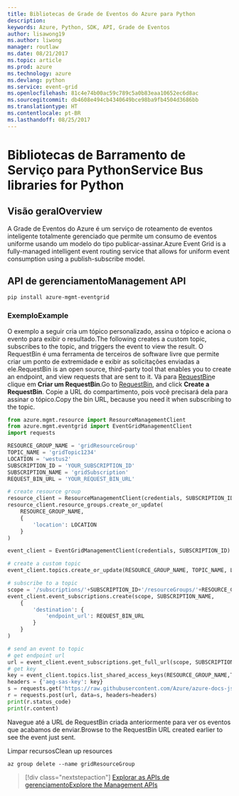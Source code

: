 ```yaml
---
title: Bibliotecas de Grade de Eventos do Azure para Python
description: 
keywords: Azure, Python, SDK, API, Grade de Eventos
author: lisawong19
ms.author: liwong
manager: routlaw
ms.date: 08/21/2017
ms.topic: article
ms.prod: azure
ms.technology: azure
ms.devlang: python
ms.service: event-grid
ms.openlocfilehash: 81c4e74b00ac59c789c5a0b83eaa10652ec6d8ac
ms.sourcegitcommit: db4608e494cb4340649bce98ba9fb4504d3686bb
ms.translationtype: HT
ms.contentlocale: pt-BR
ms.lasthandoff: 08/25/2017
---
```

# <a name="service-bus-libraries-for-python"></a><span data-ttu-id="14242-103">Bibliotecas de Barramento de Serviço para Python</span><span class="sxs-lookup"><span data-stu-id="14242-103">Service Bus libraries for Python</span></span>

## <a name="overview"></a><span data-ttu-id="14242-104">Visão geral</span><span class="sxs-lookup"><span data-stu-id="14242-104">Overview</span></span>
<span data-ttu-id="14242-105">A Grade de Eventos do Azure é um serviço de roteamento de eventos inteligente totalmente gerenciado que permite um consumo de eventos uniforme usando um modelo do tipo publicar-assinar.</span><span class="sxs-lookup"><span data-stu-id="14242-105">Azure Event Grid is a fully-managed intelligent event routing service that allows for uniform event consumption using a publish-subscribe model.</span></span>

## <a name="management-api"></a><span data-ttu-id="14242-106">API de gerenciamento</span><span class="sxs-lookup"><span data-stu-id="14242-106">Management API</span></span>
```bash
pip install azure-mgmt-eventgrid
```

### <a name="example"></a><span data-ttu-id="14242-107">Exemplo</span><span class="sxs-lookup"><span data-stu-id="14242-107">Example</span></span>
<span data-ttu-id="14242-108">O exemplo a seguir cria um tópico personalizado, assina o tópico e aciona o evento para exibir o resultado.</span><span class="sxs-lookup"><span data-stu-id="14242-108">The following creates a custom topic, subscribes to the topic, and triggers the event to view the result.</span></span> <span data-ttu-id="14242-109">O RequestBin é uma ferramenta de terceiros de software livre que permite criar um ponto de extremidade e exibir as solicitações enviadas a ele.</span><span class="sxs-lookup"><span data-stu-id="14242-109">RequestBin is an open source, third-party tool that enables you to create an endpoint, and view requests that are sent to it.</span></span> <span data-ttu-id="14242-110">Vá para [RequestBin](https://requestb.in/)e clique em **Criar um RequestBin**.</span><span class="sxs-lookup"><span data-stu-id="14242-110">Go to [RequestBin](https://requestb.in/), and click **Create a RequestBin**.</span></span> <span data-ttu-id="14242-111">Copie a URL do compartimento, pois você precisará dela para assinar o tópico.</span><span class="sxs-lookup"><span data-stu-id="14242-111">Copy the bin URL, because you need it when subscribing to the topic.</span></span>

```python
from azure.mgmt.resource import ResourceManagementClient
from azure.mgmt.eventgrid import EventGridManagementClient
import requests

RESOURCE_GROUP_NAME = 'gridResourceGroup'
TOPIC_NAME = 'gridTopic1234'
LOCATION = 'westus2'
SUBSCRIPTION_ID = 'YOUR_SUBSCRIPTION_ID'
SUBSCRIPTION_NAME = 'gridSubscription'
REQUEST_BIN_URL = 'YOUR_REQUEST_BIN_URL'

# create resource group
resource_client = ResourceManagementClient(credentials, SUBSCRIPTION_ID)
resource_client.resource_groups.create_or_update(
    RESOURCE_GROUP_NAME,
    {
        'location': LOCATION
    }
)

event_client = EventGridManagementClient(credentials, SUBSCRIPTION_ID)

# create a custom topic
event_client.topics.create_or_update(RESOURCE_GROUP_NAME, TOPIC_NAME, LOCATION)

# subscribe to a topic
scope = '/subscriptions/'+SUBSCRIPTION_ID+'/resourceGroups/'+RESOURCE_GROUP_NAME+'/providers/Microsoft.EventGrid/topics/'+TOPIC_NAME
event_client.event_subscriptions.create(scope, SUBSCRIPTION_NAME,
    {
        'destination': {
            'endpoint_url': REQUEST_BIN_URL
        }
    }
)

# send an event to topic
# get endpoint url
url = event_client.event_subscriptions.get_full_url(scope, SUBSCRIPTION_NAME).endpoint_url
# get key
key = event_client.topics.list_shared_access_keys(RESOURCE_GROUP_NAME,TOPIC_NAME).key1
headers = {'aeg-sas-key': key}
s = requests.get('https://raw.githubusercontent.com/Azure/azure-docs-json-samples/master/event-grid/customevent.json')
r = requests.post(url, data=s, headers=headers)
print(r.status_code)
print(r.content)
```
<span data-ttu-id="14242-112">Navegue até a URL de RequestBin criada anteriormente para ver os eventos que acabamos de enviar.</span><span class="sxs-lookup"><span data-stu-id="14242-112">Browse to the RequestBin URL created earlier to see the event just sent.</span></span>

<span data-ttu-id="14242-113">Limpar recursos</span><span class="sxs-lookup"><span data-stu-id="14242-113">Clean up resources</span></span>
```azurecli-interactive
az group delete --name gridResourceGroup
```

> [!div class="nextstepaction"]
> [<span data-ttu-id="14242-114">Explorar as APIs de gerenciamento</span><span class="sxs-lookup"><span data-stu-id="14242-114">Explore the Management APIs</span></span>](/python/api/overview/azure/eventgrid/managementlibrary)

